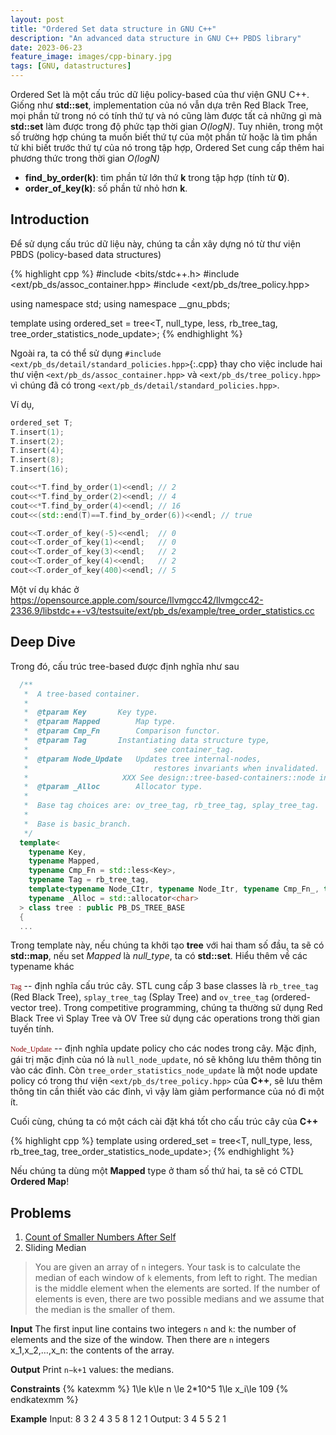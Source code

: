 ```yaml
---
layout: post
title: "Ordered Set data structure in GNU C++"
description: "An advanced data structure in GNU C++ PBDS library"
date: 2023-06-23
feature_image: images/cpp-binary.jpg
tags: [GNU, datastructures]
---
```


Ordered Set là một cấu trúc dữ liệu policy-based của thư viện GNU C++. Giống như **std::set**, implementation của nó vẫn dựa trên Red Black Tree, mọi phần tử trong nó có tính thứ tự và nó cũng làm được tất cả những gì mà **std::set** làm được trong độ phức tạp thời gian *O(logN)*. Tuy nhiên, trong một số trường hợp chúng ta muốn biết thứ tự của một phần tử hoặc là tìm phần tử khi biết trước thứ tự của nó trong tập hợp, Ordered Set cung cấp thêm hai phương thức trong thời gian *O(logN)*
- **find_by_order(k)**: tìm phần tử lớn thứ **k** trong tập hợp (tính từ **0**).
- **order_of_key(k)**: số phần tử nhỏ hơn **k**.


<!--more-->
## Introduction
Để sử dụng cấu trúc dữ liệu này, chúng ta cần xây dựng nó từ thư viện PBDS (policy-based data structures) 

{% highlight cpp %}
#include <bits/stdc++.h>
#include <ext/pb_ds/assoc_container.hpp>
#include <ext/pb_ds/tree_policy.hpp>

using namespace std;
using namespace __gnu_pbds;

template<typename T> using ordered_set = tree<T, null_type, less<T>, rb_tree_tag, tree_order_statistics_node_update>;
{% endhighlight %}

Ngoài ra, ta có thể sử dụng `#include <ext/pb_ds/detail/standard_policies.hpp>`{:.cpp} thay cho việc include hai thư viện `<ext/pb_ds/assoc_container.hpp>` và `<ext/pb_ds/tree_policy.hpp>` vì chúng đã có trong `<ext/pb_ds/detail/standard_policies.hpp>`.

Ví dụ,
```cpp
ordered_set T;
T.insert(1);
T.insert(2);
T.insert(4);
T.insert(8);
T.insert(16);

cout<<*T.find_by_order(1)<<endl; // 2
cout<<*T.find_by_order(2)<<endl; // 4
cout<<*T.find_by_order(4)<<endl; // 16
cout<<(std::end(T)==T.find_by_order(6))<<endl; // true

cout<<T.order_of_key(-5)<<endl;  // 0
cout<<T.order_of_key(1)<<endl;   // 0
cout<<T.order_of_key(3)<<endl;   // 2
cout<<T.order_of_key(4)<<endl;   // 2
cout<<T.order_of_key(400)<<endl; // 5
```

Một ví dụ khác ở https://opensource.apple.com/source/llvmgcc42/llvmgcc42-2336.9/libstdc++-v3/testsuite/ext/pb_ds/example/tree_order_statistics.cc

## Deep Dive
Trong đó, cấu trúc tree-based được định nghĩa như sau
```cpp
  /**
   *  A tree-based container.
   *
   *  @tparam Key 	 	Key type.
   *  @tparam Mapped 	 	Map type.
   *  @tparam Cmp_Fn	 	Comparison functor.
   *  @tparam Tag 	 	Instantiating data structure type,
   *                            see container_tag.
   *  @tparam Node_Update 	Updates tree internal-nodes,
   *                            restores invariants when invalidated.
   *                     XXX See design::tree-based-containers::node invariants.
   *  @tparam _Alloc 	 	Allocator type.
   *
   *  Base tag choices are: ov_tree_tag, rb_tree_tag, splay_tree_tag.
   *
   *  Base is basic_branch.
   */
  template<
    typename Key,
    typename Mapped,
    typename Cmp_Fn = std::less<Key>,
    typename Tag = rb_tree_tag,
    template<typename Node_CItr, typename Node_Itr, typename Cmp_Fn_, typename _Alloc_> class Node_Update = null_node_update,
    typename _Alloc = std::allocator<char> 
  > class tree : public PB_DS_TREE_BASE
  {
  ...
```

Trong template này, nếu chúng ta khởi tạo **tree** với hai tham số đầu, ta sẽ có **std::map**, nếu set *Mapped* là *null_type*, ta có **std::set**. Hiểu thêm về các typename khác

<code class="codeforces" style="color:#800; font-family:Consolas;">Tag</code> -- định nghĩa cấu trúc cây. STL cung cấp 3 base classes là `rb_tree_tag` (Red Black Tree), `splay_tree_tag` (Splay Tree) and `ov_tree_tag` (ordered-vector tree). Trong competitive programming, chúng ta thường sử dụng Red Black Tree vì Splay Tree và OV Tree sử dụng các operations trong thời gian tuyến tính.

<code class="codeforces" style="color:#800; font-family:Consolas;">Node_Update</code> -- định nghĩa update policy cho các nodes trong cây. Mặc định, gái trị mặc định của nó là `null_node_update`, nó sẽ không lưu thêm thông tin vào các đỉnh. Còn `tree_order_statistics_node_update` là một node update policy có trong thư viện `<ext/pb_ds/tree_policy.hpp>` của **C++**, sẽ lưu thêm thông tin cần thiết vào các đỉnh, vì vậy làm giảm performance của nó đi một ít.

Cuối cùng, chúng ta có một cách cài đặt khá tốt cho cấu trúc cây của **C++**

{% highlight cpp %}
template<typename T> using ordered_set = tree<T, null_type, less<T>, rb_tree_tag, tree_order_statistics_node_update>;
{% endhighlight %}

Nếu chúng ta dùng một **Mapped** type ở tham số thứ hai, ta sẽ có CTDL **Ordered Map**!

## Problems
1. [Count of Smaller Numbers After Self](https://leetcode.com/problems/count-of-smaller-numbers-after-self/description/)
2. Sliding Median

> You are given an array of `n` integers. Your task is to calculate the median of each window of `k` elements, from left to right. The median is the middle element when the elements are sorted. If the number of elements is even, there are two possible medians and we assume that the median is the smaller of them.

**Input**
The first input line contains two integers `n` and `k`: the number of elements and the size of the window.
Then there are `n` integers x_1,x_2,…,x_n: the contents of the array.

**Output**
Print `n−k+1` values: the medians.

**Constraints**
{% katexmm %}
1\le k\le n \le 2*10^5
1\le x_i\le 109
{% endkatexmm %}

**Example**
Input:
8 3
2 4 3 5 8 1 2 1
Output:
3 4 5 5 2 1
